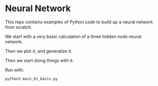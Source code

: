 # Neural Network

This repo contains examples of Python code to build up a neural network from scratch.

We start with a very basic calculation of a three hidden node neural network.

Then we plot it, and generalize it.

Then we start doing things with it.

Run with:

```
python3 main_01_basic.py
```
